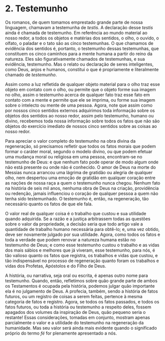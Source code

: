 # 2. Testemunho

Os romanos, de quem tomamos emprestado grande parte de nossa linguagem, chamavam a testemunha de *testis*. A declaração desse *testis* ainda é chamada de testemunho. Em referência ao mundo material ao nosso redor, a todos os objetos e matérias dos sentidos, o olho, o ouvido, o olfato, o paladar e o tato são as cinco testemunhas. O que chamamos de evidência dos sentidos é, portanto, o testemunho dessas testemunhas, que constituem os cinco caminhos para a mente humana a partir do reino da natureza. Eles são figurativamente chamados de testemunhas, e sua evidência, testemunho. Mas o relato ou declaração de seres inteligentes, como Deus, anjos e humanos, constitui o que é propriamente e literalmente chamado de *testemunho*.

Assim como a luz refletida de qualquer objeto material para o olho traz esse objeto em contato com o olho, ou permite que o objeto forme sua imagem no olho, assim o testemunho acerca de qualquer fato traz esse fato em contato com a mente e permite que ele se imprima, ou forme sua imagem sobre o intelecto ou mente de uma pessoa. Agora, note que assim como por nossos cinco sentidos externos adquirimos toda informação sobre os objetos dos sentidos ao nosso redor, assim pelo testemunho, humano ou divino, recebemos toda nossa informação sobre todos os fatos que não são objetos do exercício imediato de nossos cinco sentidos sobre as coisas ao nosso redor.

Para apreciar o valor completo do testemunho na obra divina da regeneração, só precisamos refletir que todos os fatos morais que podem formar o caráter moral, segundo o modelo divino, ou que podem efetuar uma mudança moral ou religiosa em uma pessoa, encontram-se no testemunho de Deus: e que nenhum fato pode operar de modo algum onde não está presente ou onde não é conhecido. O amor de Deus na morte do Messias nunca arrancou uma lágrima de gratidão ou alegria de qualquer olho, nem despertou uma emoção de gratidão em qualquer coração entre as nações de nossa raça a quem o testemunho nunca chegou. Nenhum fato na história de seis mil anos, nenhuma obra de Deus na criação, providência ou redenção, jamais influenciou o coração de qualquer pessoa a quem não tenha sido testemunhado. O testemunho é, então, na regeneração, tão necessário quanto os fatos de que ele fala.

O valor real de qualquer coisa é o trabalho que custou e sua utilidade quando adquirida. Se a razão e a justiça arbitrassem todas as questões sobre o valor da propriedade, a decisão seria que todo artigo vale a quantidade de trabalho humano necessária para obtê-lo; e, uma vez obtido, deve ser novamente julgado por sua utilidade. Agora, como todos os fatos e toda a verdade que podem renovar a natureza humana estão no testemunho de Deus; e como esse testemunho custou o trabalho e as vidas dos mais sábios e melhores que já viveram, esse testemunho, para nós, é tão valioso quanto os fatos que registra, os trabalhos e vidas que custou, e tão indispensável no processo de regeneração quanto foram os trabalhos e vidas dos Profetas, Apóstolos e do Filho de Deus.

A história, ou narrativa, seja oral ou escrita, é apenas outro nome para testemunho. Quando, então, refletimos sobre quão grande parte de ambos os Testamentos é ocupada pela história, podemos julgar quão importante ela é no julgamento de Deus. A profecia, também, sendo a história de fatos futuros, ou um registro de coisas a serem feitas, pertence à mesma categoria de fatos e registro. Agora, se todos os fatos passados, e todos os fatos futuros, ou toda a história ou testemunho a respeito deles, fossem apagados dos volumes da inspiração de Deus, quão pequeno seria o restante! Essas considerações, tomadas em conjunto, mostram apenas parcialmente o valor e a utilidade do testemunho na regeneração da humanidade. Mas seu valor será ainda mais evidente quando o significado próprio do termo *fé* for plenamente apresentado a nós.
